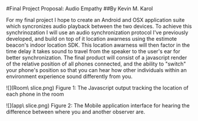 #Final Project Proposal: Audio Empathy
##By Kevin M. Karol

For my final project I hope to create an Android and OSX application suite which syncronizes audio playback between the two devices.  To achieve this synchrinozation I will use an audio synchronization protocol I've previously developed, and build on top of it location awarness using the estimote beacon's indoor location SDK.  This location awarness will then factor in the time delay it takes sound to travel from the speaker to the user's ear for better synchronization.  The final product will consist of a javascript render of the relative position of all phones connected, and the ability to "switch" your phone's position so that you can hear how other individuals within an environment experience sound differently from you.

![](Room\ slice.png)
Figure 1: The Javascript output tracking the location of each phone in the room

![](app\ slice.png)
Figure 2: The Mobile application interface for hearing the difference between where you and another observer are.